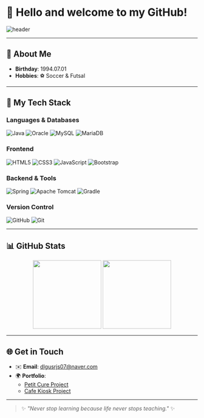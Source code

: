 # 👋 Hello and welcome to my GitHub!

![header](https://capsule-render.vercel.app/api?type=waving&color=gradient&text=Welcome%20to%20Hyungun's%20GitHub&fontAlign=50&fontSize=40&height=250&desc=%F0%9F%9A%80%20Explore%20My%20Projects!&descAlign=50&descAlignY=65)

---

## 👤 About Me
- **Birthday**: 1994.07.01  
- **Hobbies**: ⚽ Soccer & Futsal  

---

## 🔧 My Tech Stack

### **Languages & Databases**
![Java](https://img.shields.io/badge/Java-FF6F00?style=flat-square&logo=openjdk&logoColor=white)
![Oracle](https://img.shields.io/badge/Oracle-F80000?style=flat-square&logo=oracle&logoColor=white)
![MySQL](https://img.shields.io/badge/MySQL-4479A1?style=flat-square&logo=mysql&logoColor=white)
![MariaDB](https://img.shields.io/badge/MariaDB-003545?style=flat-square&logo=mariadb&logoColor=white)

### **Frontend**
![HTML5](https://img.shields.io/badge/HTML5-E34F26?style=flat-square&logo=html5&logoColor=white)
![CSS3](https://img.shields.io/badge/CSS3-1572B6?style=flat-square&logo=css3&logoColor=white)
![JavaScript](https://img.shields.io/badge/JavaScript-F7DF1E?style=flat-square&logo=javascript&logoColor=black)
![Bootstrap](https://img.shields.io/badge/Bootstrap-7952B3?style=flat-square&logo=bootstrap&logoColor=white)

### **Backend & Tools**
![Spring](https://img.shields.io/badge/Spring-6DB33F?style=flat-square&logo=spring&logoColor=white)
![Apache Tomcat](https://img.shields.io/badge/Apache_Tomcat-F8DC75?style=flat-square&logo=apache-tomcat&logoColor=black)
![Gradle](https://img.shields.io/badge/Gradle-02303A?style=flat-square&logo=gradle&logoColor=white)

### **Version Control**
![GitHub](https://img.shields.io/badge/GitHub-181717?style=flat-square&logo=github&logoColor=white)
![Git](https://img.shields.io/badge/Git-F05032?style=flat-square&logo=git&logoColor=white)

---

## 📊 GitHub Stats

<div align="center">
  <img height="180em" src="https://github-readme-stats.vercel.app/api?username=dlgusrjs940701&show_icons=true&theme=radical&hide_border=true" />
  <img height="180em" src="https://github-readme-stats.vercel.app/api/top-langs/?username=dlgusrjs940701&layout=compact&theme=radical&hide_border=true" />
</div>

---

## 🌐 Get in Touch
- ✉️ **Email**: [dlgusrjs07@naver.com](mailto:dlgusrjs07@naver.com)  
- 🌍 **Portfolio**:  
  - [Petit Cure Project](https://github.com/dlgusrjs940701/Petit_cure)  
  - [Cafe Kiosk Project](https://github.com/dlgusrjs940701/JavaProject)  




---

> ✨ _"Never stop learning because life never stops teaching."_ ✨
